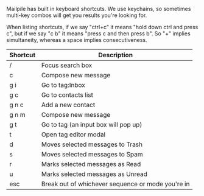 Mailpile has built in keyboard shortcuts. We use keychains, so sometimes multi-key combos will get you results you're looking for.

When listing shortcuts, if we say "ctrl+c" it means "hold down ctrl and press c", but if we say "c b" it means "press c and then press b". So "+" implies simultaneity, whereas a space implies consecutiveness. 

| Shortcut | Description                                                              |
| -------- | ------------------------------------------------------------------------ |
|  /       | Focus search box                                                         |
| c        | Compose new message                                                      |
| g i      | Go to tag:Inbox                                                          |
| g c      | Go to contacts list                                                      |
| g n c    | Add a new contact                                                        |
| g n m    | Compose new message                                                      |
| g t      | Go to tag (an input box will pop up)                                     |
| t        | Open tag editor modal                                                    |
| d        | Moves selected messages to Trash                                         |
| s        | Moves selected messages to Spam                                          |
| r        | Marks selected messages as Read                                          |
| u        | Marks selected messages as Unread                                        |
| esc      | Break out of whichever sequence or mode you're in                        |